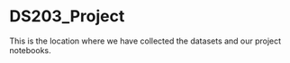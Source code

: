 # DS203_Project
This is the location where we have collected the datasets and our project notebooks.
